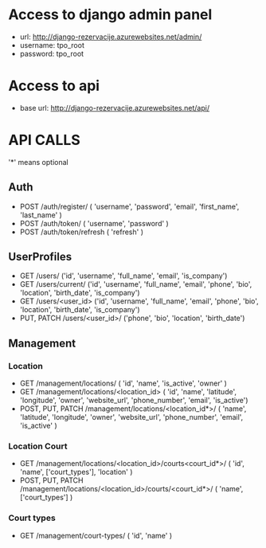 # Access to django admin panel
 - url: http://django-rezervacije.azurewebsites.net/admin/
 - username: tpo_root
 - password: tpo_root

# Access to api
  - base url: http://django-rezervacije.azurewebsites.net/api/


# API CALLS

'*' means optional

## Auth
 - POST /auth/register/ ( 'username', 'password', 'email', 'first_name', 'last_name' )
 - POST /auth/token/ ( 'username', 'password' )
 - POST /auth/token/refresh ( 'refresh' )

## UserProfiles
 - GET /users/ ('id', 'username', 'full_name', 'email', 'is_company')
 - GET /users/current/ ('id', 'username', 'full_name', 'email', 'phone', 'bio', 'location', 'birth_date', 'is_company')
 - GET /users/<user_id> ('id', 'username', 'full_name', 'email', 'phone', 'bio', 'location', 'birth_date', 'is_company')
 - PUT, PATCH /users/<user_id>/ ('phone', 'bio', 'location', 'birth_date')


## Management

### Location
 - GET /management/locations/ ( 'id', 'name', 'is_active', 'owner' )
 - GET /management/locations/<location_id> ( 'id', 'name', 'latitude', 'longitude', 'owner', 'website_url', 'phone_number', 'email', 'is_active')
 - POST, PUT, PATCH /management/locations/<location_id*>/ ( 'name', 'latitude', 'longitude', 'owner', 'website_url', 'phone_number', 'email', 'is_active' )

### Location Court
 - GET /management/locations/<location_id>/courts<court_id*>/ ( 'id', 'name', ['court_types'], 'location' )
 - POST, PUT, PATCH /management/locations/<location_id>/courts/<court_id*>/ ( 'name', ['court_types'] )

### Court types
 - GET /management/court-types/ ( 'id', 'name' )